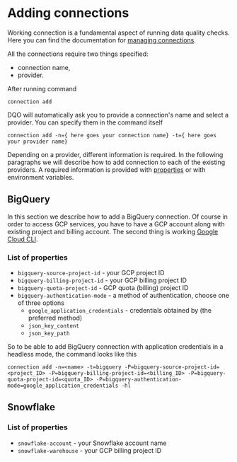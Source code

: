 # Adding connections

Working connection is a fundamental aspect of running data quality checks. Here you can find the documentation for 
[managing connections](/commands/connection/connection/).

All the connections require two things specified:

- connection name,
- provider.

After running command
```
connection add
```
DQO will automatically ask you to provide a connection's name and select a provider. You can specify them in the
command itself

```
connection add -n={ here goes your connection name} -t={ here goes your provider name}
```

Depending on a provider, different information is required. In the following paragraphs we will describe how to add 
connection to each of the existing providers.
A required information is provided with [properties]() or with environment variables.

## BigQuery

In this section we describe how to add a BigQuery connection. Of course in order to access GCP services, you have to 
have a GCP account along with existing project and billing account. The second thing is working
[Google Cloud CLI](https://cloud.google.com/sdk/docs/install).

### List of properties
- `bigquery-source-project-id` - your GCP project ID
- `bigquery-billing-project-id` - your GCP billing project ID
- `bigquery-quota-project-id` - GCP quota (billing) project ID
- `bigquery-authentication-mode` - a method of authentication, choose one of three options
    - `google_application_credentials` - credentials obtained by (the preferred method)
    - `json_key_content`
    - `json_key_path`
    
So to be able to add BigQuery connection with application credentials in a headless mode, the command looks like this

```
connection add -n=<name> -t=bigquery -P=bigquery-source-project-id=<project_ID> -P=bigquery-billing-project-id=<billing_ID> -P=bigquery-quota-project-id=<quota_ID> -P=bigquery-authentication-mode=google_application_credentials -hl
```
## Snowflake

### List of properties
- `snowflake-account` - your Snowflake account name
- `snowflake-warehouse` - your GCP billing project ID